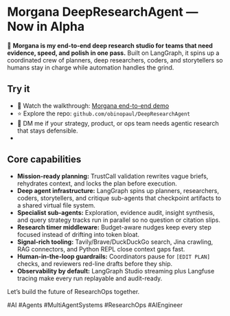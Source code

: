 # Morgana DeepResearchAgent — Now in Alpha

🚀 **Morgana is my end-to-end deep research studio for teams that need evidence, speed, and polish in one pass.** Built on LangGraph, it spins up a coordinated crew of planners, deep researchers, coders, and storytellers so humans stay in charge while automation handles the grind.

## Try it

- 🎥 Watch the walkthrough: [Morgana end-to-end demo](https://deep-research-agent-taupe.vercel.app/)
- ⭐ Explore the repo: `github.com/obinopaul/DeepResearchAgent`
- 💬 DM me if your strategy, product, or ops team needs agentic research that stays defensible.
- 
## Core capabilities

- **Mission-ready planning:** TrustCall validation rewrites vague briefs, rehydrates context, and locks the plan before execution.
- **Deep agent infrastructure:** LangGraph spins up planners, researchers, coders, storytellers, and critique sub-agents that checkpoint artifacts to a shared virtual file system.
- **Specialist sub-agents:** Exploration, evidence audit, insight synthesis, and query strategy tracks run in parallel so no question or citation slips.
- **Research timer middleware:** Budget-aware nudges keep every step focused instead of drifting into token bloat.
- **Signal-rich tooling:** Tavily/Brave/DuckDuckGo search, Jina crawling, RAG connectors, and Python REPL close context gaps fast.
- **Human-in-the-loop guardrails:** Coordinators pause for `[EDIT PLAN]` checks, and reviewers red-line drafts before they ship.
- **Observability by default:** LangGraph Studio streaming plus Langfuse tracing make every run replayable and audit-ready.

Let’s build the future of ResearchOps together.

#AI #Agents #MultiAgentSystems #ResearchOps #AIEngineer

